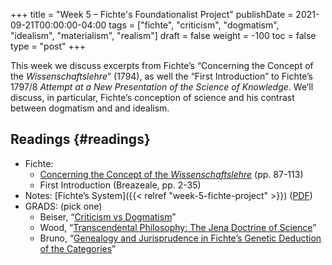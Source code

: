 +++
title = "Week 5 – Fichte's Foundationalist Project"
publishDate = 2021-09-21T00:00:00-04:00
tags = ["fichte", "criticism", "dogmatism", "idealism", "materialism", "realism"]
draft = false
weight = -100
toc = false
type = "post"
+++

This week we discuss excerpts from Fichte&rsquo;s &ldquo;Concerning the Concept of the
_Wissenschaftslehre_&rdquo; (1794), as well the &ldquo;First Introduction&rdquo; to Fichte&rsquo;s 1797/8
_Attempt at a New Presentation of the Science of Knowledge_. We&rsquo;ll discuss, in
particular, Fichte&rsquo;s conception of science and his contrast between dogmatism and
and idealism.


## Readings {#readings}

-   Fichte:
    -   [Concerning the Concept of the _Wissenschaftslehre_](/materials/readings/fichte-concept.pdf) (pp. 87-113)
    -   First Introduction (Breazeale, pp. 2-35)
-   Notes: [Fichte&rsquo;s System]({{< relref "week-5-fichte-project" >}}) ([PDF](/materials/handouts/week-5-fichte-project.pdf))
-   GRADS: (pick one)
    -   Beiser, &ldquo;[Criticism vs Dogmatism](https://www.dropbox.com/s/ukd94eh95ymljf8/beiser2002-ii.3%5Fcriticism%5Fversus%5Fdogmatism.pdf?dl=0%0A)&rdquo;
    -   Wood, &ldquo;[Transcendental Philosophy: The Jena Doctrine of Science](/materials/readings/wood-fichte-jena.pdf)&rdquo;
    -   Bruno, &ldquo;[Genealogy and Jurisprudence in Fichte’s Genetic Deduction of the Categories](/materials/readings/bruno-deduction.pdf)&rdquo;
